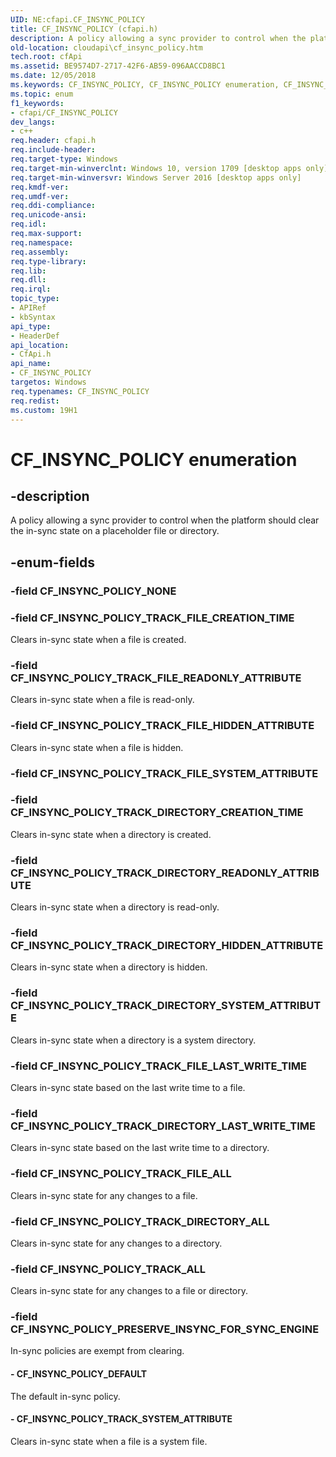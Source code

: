 ```yaml
---
UID: NE:cfapi.CF_INSYNC_POLICY
title: CF_INSYNC_POLICY (cfapi.h)
description: A policy allowing a sync provider to control when the platform should clear the in-sync state on a placeholder file or directory.
old-location: cloudapi\cf_insync_policy.htm
tech.root: cfApi
ms.assetid: BE9574D7-2717-42F6-AB59-096AACCD8BC1
ms.date: 12/05/2018
ms.keywords: CF_INSYNC_POLICY, CF_INSYNC_POLICY enumeration, CF_INSYNC_POLICY_DEFAULT, CF_INSYNC_POLICY_PRESERVE_INSYNC_FOR_SYNC_ENGINE, CF_INSYNC_POLICY_TRACK_ALL, CF_INSYNC_POLICY_TRACK_DIRECTORY_ALL, CF_INSYNC_POLICY_TRACK_DIRECTORY_CREATION_TIME, CF_INSYNC_POLICY_TRACK_DIRECTORY_HIDDEN_ATTRIBUTE, CF_INSYNC_POLICY_TRACK_DIRECTORY_LAST_WRITE_TIME, CF_INSYNC_POLICY_TRACK_DIRECTORY_READONLY_ATTRIBUTE, CF_INSYNC_POLICY_TRACK_DIRECTORY_SYSTEM_ATTRIBUTE, CF_INSYNC_POLICY_TRACK_FILE_ALL, CF_INSYNC_POLICY_TRACK_FILE_CREATION_TIME, CF_INSYNC_POLICY_TRACK_FILE_HIDDEN_ATTRIBUTE, CF_INSYNC_POLICY_TRACK_FILE_LAST_WRITE_TIME, CF_INSYNC_POLICY_TRACK_FILE_READONLY_ATTRIBUTE, CF_INSYNC_POLICY_TRACK_SYSTEM_ATTRIBUTE, cfapi/CF_INSYNC_POLICY, cfapi/CF_INSYNC_POLICY_DEFAULT, cfapi/CF_INSYNC_POLICY_PRESERVE_INSYNC_FOR_SYNC_ENGINE, cfapi/CF_INSYNC_POLICY_TRACK_ALL, cfapi/CF_INSYNC_POLICY_TRACK_DIRECTORY_ALL, cfapi/CF_INSYNC_POLICY_TRACK_DIRECTORY_CREATION_TIME, cfapi/CF_INSYNC_POLICY_TRACK_DIRECTORY_HIDDEN_ATTRIBUTE, cfapi/CF_INSYNC_POLICY_TRACK_DIRECTORY_LAST_WRITE_TIME, cfapi/CF_INSYNC_POLICY_TRACK_DIRECTORY_READONLY_ATTRIBUTE, cfapi/CF_INSYNC_POLICY_TRACK_DIRECTORY_SYSTEM_ATTRIBUTE, cfapi/CF_INSYNC_POLICY_TRACK_FILE_ALL, cfapi/CF_INSYNC_POLICY_TRACK_FILE_CREATION_TIME, cfapi/CF_INSYNC_POLICY_TRACK_FILE_HIDDEN_ATTRIBUTE, cfapi/CF_INSYNC_POLICY_TRACK_FILE_LAST_WRITE_TIME, cfapi/CF_INSYNC_POLICY_TRACK_FILE_READONLY_ATTRIBUTE, cfapi/CF_INSYNC_POLICY_TRACK_SYSTEM_ATTRIBUTE, cloudApi.cf_insync_policy
ms.topic: enum
f1_keywords:
- cfapi/CF_INSYNC_POLICY
dev_langs:
- c++
req.header: cfapi.h
req.include-header: 
req.target-type: Windows
req.target-min-winverclnt: Windows 10, version 1709 [desktop apps only]
req.target-min-winversvr: Windows Server 2016 [desktop apps only]
req.kmdf-ver: 
req.umdf-ver: 
req.ddi-compliance: 
req.unicode-ansi: 
req.idl: 
req.max-support: 
req.namespace: 
req.assembly: 
req.type-library: 
req.lib: 
req.dll: 
req.irql: 
topic_type:
- APIRef
- kbSyntax
api_type:
- HeaderDef
api_location:
- CfApi.h
api_name:
- CF_INSYNC_POLICY
targetos: Windows
req.typenames: CF_INSYNC_POLICY
req.redist: 
ms.custom: 19H1
---
```


# CF_INSYNC_POLICY enumeration


## -description


A policy allowing a sync provider to control when the platform should clear the in-sync state on a placeholder file or directory.


## -enum-fields




### -field CF_INSYNC_POLICY_NONE


### -field CF_INSYNC_POLICY_TRACK_FILE_CREATION_TIME

Clears in-sync state when a file is created.


### -field CF_INSYNC_POLICY_TRACK_FILE_READONLY_ATTRIBUTE

Clears in-sync state when a file is read-only.


### -field CF_INSYNC_POLICY_TRACK_FILE_HIDDEN_ATTRIBUTE

Clears in-sync state when a file is hidden.


### -field CF_INSYNC_POLICY_TRACK_FILE_SYSTEM_ATTRIBUTE


### -field CF_INSYNC_POLICY_TRACK_DIRECTORY_CREATION_TIME

Clears in-sync state when a directory is created.


### -field CF_INSYNC_POLICY_TRACK_DIRECTORY_READONLY_ATTRIBUTE

Clears in-sync state when a directory is read-only.


### -field CF_INSYNC_POLICY_TRACK_DIRECTORY_HIDDEN_ATTRIBUTE

Clears in-sync state when a directory is hidden.


### -field CF_INSYNC_POLICY_TRACK_DIRECTORY_SYSTEM_ATTRIBUTE

Clears in-sync state when a directory is  a system directory.


### -field CF_INSYNC_POLICY_TRACK_FILE_LAST_WRITE_TIME

Clears in-sync state based on the last write time to a file.


### -field CF_INSYNC_POLICY_TRACK_DIRECTORY_LAST_WRITE_TIME

Clears in-sync state based on the last write time to a directory.


### -field CF_INSYNC_POLICY_TRACK_FILE_ALL

Clears in-sync state for any changes to a file.


### -field CF_INSYNC_POLICY_TRACK_DIRECTORY_ALL

Clears in-sync state for any changes to a directory.


### -field CF_INSYNC_POLICY_TRACK_ALL

Clears in-sync state for any changes to a file or directory.


### -field CF_INSYNC_POLICY_PRESERVE_INSYNC_FOR_SYNC_ENGINE

In-sync policies are exempt from clearing.


#### - CF_INSYNC_POLICY_DEFAULT

The default in-sync policy.


#### - CF_INSYNC_POLICY_TRACK_SYSTEM_ATTRIBUTE

Clears in-sync state when a file is a system file.

